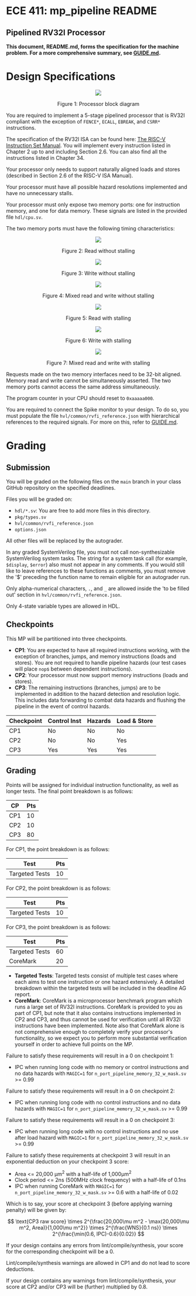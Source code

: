 # ECE 411: mp_pipeline README

## Pipelined RV32I Processor

**This document, README.md, forms the specification for the machine
problem. For a more comprehensive summary, see [GUIDE.md](./GUIDE.md).**

# Design Specifications

<p align="center">
  <img src="doc/images/pipeline_stages.svg"/>
  <p align="center">Figure 1: Processor block diagram</p>
</p>

You are required to implement a 5-stage pipelined processor that is RV32I
compliant with the exception of `FENCE*`, `ECALL`, `EBREAK`, and `CSRR*` instructions.

The specification of the RV32I ISA can be found here:
[The RISC-V Instruction Set Manual](https://drive.google.com/file/d/1uviu1nH-tScFfgrovvFCrj7Omv8tFtkp/view).
You will implement every instruction listed in Chapter 2 up to and including Section 2.6.
You can also find all the instructions listed in Chapter 34.

Your processor only needs to support naturally aligned loads and stores (described in Section 2.6 of the RISC-V ISA Manual).

Your processor must have all possible hazard resolutions implemented and have no unnecessary stalls.

Your processor must only expose two memory ports: one for instruction memory, and one for data memory.
These signals are listed in the provided file `hdl/cpu.sv`.

The two memory ports must have the following timing characteristics:

<p align="center">
  <img src="doc/images/mem_read_wo_stall.svg"/>
  <p align="center">Figure 2: Read without stalling</p>
</p>

<p align="center">
  <img src="doc/images/mem_write_wo_stall.svg"/>
  <p align="center">Figure 3: Write without stalling</p>
</p>

<p align="center">
  <img src="doc/images/mem_mixed_wo_stall.svg"/>
  <p align="center">Figure 4: Mixed read and write without stalling</p>
</p>

<p align="center">
  <img src="doc/images/mem_read_w_stall.svg"/>
  <p align="center">Figure 5: Read with stalling</p>
</p>

<p align="center">
  <img src="doc/images/mem_write_w_stall.svg"/>
  <p align="center">Figure 6: Write with stalling</p>
</p>

<p align="center">
  <img src="doc/images/mem_mixed_w_stall.svg"/>
  <p align="center">Figure 7: Mixed read and write with stalling</p>
</p>

Requests made on the two memory interfaces need to be 32-bit aligned.
Memory read and write cannot be simultaneously asserted.
The two memory ports cannot access the same address simultaneously.

The program counter in your CPU should reset to `0xaaaaa000`.

You are required to connect the Spike monitor to your design. To do so,
you must populate the file `hvl/common/rvfi_reference.json` with hierarchical
references to the required signals. For more on this, refer to [GUIDE.md](./GUIDE.md).

# Grading

## Submission
You will be graded on the following files on the `main` branch in your class GitHub repository on the specified deadlines.

Files you will be graded on:
- `hdl/*.sv`: You are free to add more files in this directory.
- `pkg/types.sv`
- `hvl/common/rvfi_reference.json`
- `options.json`

All other files will be replaced by the autograder.

In any graded SystemVerilog file, you must not call non-synthesizable SystemVerilog system tasks.
The string for a system task call (for example, `$display`, `$error`) also must not appear in any
comments. If you would still like to leave references to these functions as comments,
you must remove the '$' preceding the function name to remain eligible for an autograder run.

Only alpha-numerical characters, `.`, and `_` are allowed inside the 'to be filled out' section in `hvl/common/rvfi_reference.json`.

Only 4-state variable types are allowed in HDL.

## Checkpoints
This MP will be partitioned into three checkpoints.

- **CP1**: You are expected to have all required instructions working,
  with the exception of branches, jumps, and memory instructions (loads and stores).
  You are not required to handle pipeline hazards (our test cases will place `nop`s between dependent instructions).
- **CP2**: Your processor must now support memory instructions (loads and stores).
- **CP3**: The remaining instructions (branches, jumps) are to be implemented in addition to the hazard detection
  and resolution logic. This includes data forwarding to combat data hazards and flushing the pipeline in the event of control hazards.

| Checkpoint | Control Inst | Hazards | Load & Store |
|------------|--------------|---------|--------------|
| CP1        | No           | No      | No           |
| CP2        | No           | No      | Yes          |
| CP3        | Yes          | Yes     | Yes          |

## Grading
Points will be assigned for individual instruction functionality, as well as longer tests. The final point breakdown is as follows:

| CP   | Pts |
|------|-----|
| CP1  | 10  |
| CP2  | 10  |
| CP3  | 80  |

For CP1, the point breakdown is as follows:

|     Test         | Pts |
|------------------|-----|
| Targeted Tests   | 10  |

For CP2, the point breakdown is as follows:

|     Test         | Pts |
|------------------|-----|
| Targeted Tests   | 10  |

For CP3, the point breakdown is as follows:

|     Test         | Pts |
|------------------|-----|
| Targeted Tests   | 60  |
| CoreMark         | 20  |

- **Targeted Tests**: Targeted tests consist of multiple test cases where each aims to test one instruction
  or one hazard extensively.
  A detailed breakdown within the targeted tests will be included in the deadline AG report.
- **CoreMark**: CoreMark is a microprocessor benchmark program which runs a large set of RV32I instructions.
  CoreMark is provided to you as part of CP1, but note that it also contains instructions implemented in CP2 and CP3,
  and thus cannot be used for verification until all RV32I instructions have been implemented.
  Note also that CoreMark alone is not comprehensive enough to completely verify your processor's functionality,
  so we expect you to perform more substantial verification yourself in order to achieve full points on the MP. 

Failure to satisfy these requirements will result in a 0 on checkpoint 1:
- IPC when running long code with no memory or control instructions and no data hazards
  with `MAGIC=1` for `n_port_pipeline_memory_32_w_mask.sv` >= 0.99

Failure to satisfy these requirements will result in a 0 on checkpoint 2:
- IPC when running long code with no control instructions and no data hazards
  with `MAGIC=1` for `n_port_pipeline_memory_32_w_mask.sv` >= 0.99

Failure to satisfy these requirements will result in a 0 on checkpoint 3:
- IPC when running long code with no control instructions and no use after load hazard
  with `MAGIC=1` for `n_port_pipeline_memory_32_w_mask.sv` >= 0.99

Failure to satisfy these requirements at checkpoint 3 will result in an exponential deduction on your checkpoint 3 score:
- Area <= 20,000 μm<sup>2</sup> with a half-life of 1,000μm<sup>2</sup>
- Clock period <= 2ns (500MHz clock frequency) with a half-life of 0.1ns
- IPC when running CoreMark with `MAGIC=1` for `n_port_pipeline_memory_32_w_mask.sv` >= 0.6 with a half-life of 0.02

Which is to say, your score at checkpoint 3 (before applying warning penalty) will be given by:

$$ \text{CP3 raw score} \times 2^{\frac{20,000\mu m^2 - \max(20,000\mu m^2, Area)}{1,000\mu m^2}} \times 2^{\frac{WNS}{0.1 ns}} \times 2^{\frac{\min(0.6, IPC)-0.6}{0.02}} $$

If your design contains any errors from lint/compile/synthesis, your score for the corresponding checkpoint will be a 0.

Lint/compile/synthesis warnings are allowed in CP1 and do not lead to score deductions.

If your design contains any warnings from lint/compile/synthesis, your score at CP2 and/or CP3 will be (further) multiplied by 0.8.
